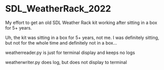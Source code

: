 # SDL_WeatherRack_2022

My effort to get an old SDL Weather Rack kit working after sitting in a box for 5+ years.


Uh, the kit was sitting in a box for 5+ years, not me. I was definitely sitting, but not for the whole time and definitely not in a box...


weatherreader.py is just for terminal display and keeps no logs

weatherwriter.py does log, but does not display to terminal
